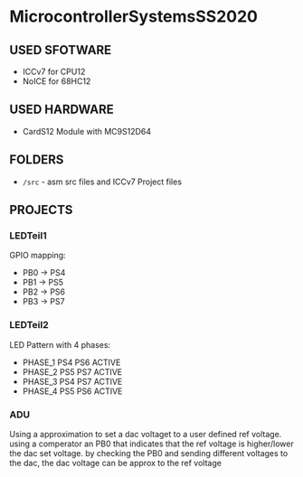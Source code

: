 # MicrocontrollerSystemsSS2020

## USED SFOTWARE

* ICCv7 for CPU12
* NoICE for 68HC12
  
## USED HARDWARE

* CardS12 Module  with MC9S12D64



## FOLDERS

* `/src` - asm src files and ICCv7 Project files



## PROJECTS

### LEDTeil1

GPIO mapping:

* PB0 -> PS4
* PB1 -> PS5
* PB2 -> PS6
* PB3 -> PS7


### LEDTeil2

LED Pattern with 4 phases:

* PHASE_1 PS4 PS6 ACTIVE
* PHASE_2 PS5 PS7 ACTIVE
* PHASE_3 PS4 PS7 ACTIVE
* PHASE_4 PS5 PS6 ACTIVE

### ADU

Using a approximation to set a dac voltaget to a user defined ref voltage. using a comperator an PB0 that indicates that the ref voltage is higher/lower the dac set voltage. by checking the PB0 and sending different voltages to the dac, the dac voltage can be approx to the ref voltage
